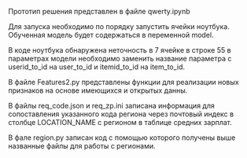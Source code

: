 Прототип решения представлен в файле qwerty.ipynb

Для запуска необходимо по порядку запустить ячейки ноутбука.
Обученная модель будет содержаться в переменной model.

В коде ноутбука обнаружена неточность в 7 ячейке в строке 55 в параметрах модели необходимо заменить название параметра с userid_to_id на user_to_id и itemid_to_id на item_to_id.

В файле Features2.py представлены функции для реализации новых признаков на основе имеющихся и открытых данны.

В файлы req_code.json и req_zp.ini записана информация для сопоставления указанного кода региона через почтовый индекс в столбце LOCATION_NAME с регионом в таблице средних зарплат.

В фале region.py записан код с помощью которого получены выше названные файлы для работы с регионами.